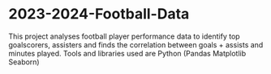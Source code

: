 # 2023-2024-Football-Data
This project analyses football player performance data to identify top goalscorers, assisters and finds the correlation between goals + assists and minutes played.
Tools and libraries used are 
Python
(Pandas
Matplotlib
Seaborn)
